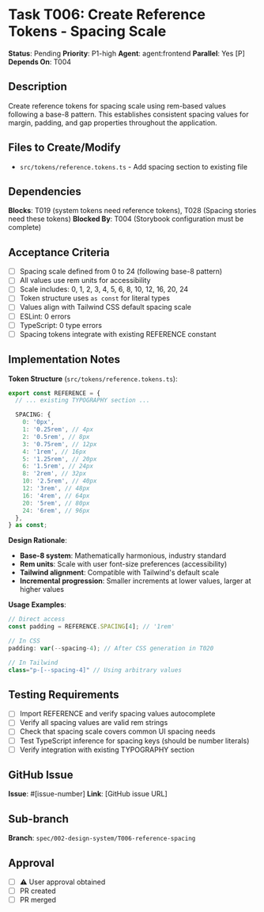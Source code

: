 # Task T006: Create Reference Tokens - Spacing Scale

**Status**: Pending
**Priority**: P1-high
**Agent**: agent:frontend
**Parallel**: Yes [P]
**Depends On**: T004

## Description

Create reference tokens for spacing scale using rem-based values following a base-8 pattern. This establishes consistent spacing values for margin, padding, and gap properties throughout the application.

## Files to Create/Modify

- `src/tokens/reference.tokens.ts` - Add spacing section to existing file

## Dependencies

**Blocks**: T019 (system tokens need reference tokens), T028 (Spacing stories need these tokens)
**Blocked By**: T004 (Storybook configuration must be complete)

## Acceptance Criteria

- [ ] Spacing scale defined from 0 to 24 (following base-8 pattern)
- [ ] All values use rem units for accessibility
- [ ] Scale includes: 0, 1, 2, 3, 4, 5, 6, 8, 10, 12, 16, 20, 24
- [ ] Token structure uses `as const` for literal types
- [ ] Values align with Tailwind CSS default spacing scale
- [ ] ESLint: 0 errors
- [ ] TypeScript: 0 type errors
- [ ] Spacing tokens integrate with existing REFERENCE constant

## Implementation Notes

**Token Structure** (`src/tokens/reference.tokens.ts`):

```typescript
export const REFERENCE = {
  // ... existing TYPOGRAPHY section ...

  SPACING: {
    0: '0px',
    1: '0.25rem', // 4px
    2: '0.5rem', // 8px
    3: '0.75rem', // 12px
    4: '1rem', // 16px
    5: '1.25rem', // 20px
    6: '1.5rem', // 24px
    8: '2rem', // 32px
    10: '2.5rem', // 40px
    12: '3rem', // 48px
    16: '4rem', // 64px
    20: '5rem', // 80px
    24: '6rem', // 96px
  },
} as const;
```

**Design Rationale**:

- **Base-8 system**: Mathematically harmonious, industry standard
- **Rem units**: Scale with user font-size preferences (accessibility)
- **Tailwind alignment**: Compatible with Tailwind's default scale
- **Incremental progression**: Smaller increments at lower values, larger at higher values

**Usage Examples**:

```typescript
// Direct access
const padding = REFERENCE.SPACING[4]; // '1rem'

// In CSS
padding: var(--spacing-4); // After CSS generation in T020

// In Tailwind
class="p-[--spacing-4]" // Using arbitrary values
```

## Testing Requirements

- [ ] Import REFERENCE and verify spacing values autocomplete
- [ ] Verify all spacing values are valid rem strings
- [ ] Check that spacing scale covers common UI spacing needs
- [ ] Test TypeScript inference for spacing keys (should be number literals)
- [ ] Verify integration with existing TYPOGRAPHY section

## GitHub Issue

**Issue**: #[issue-number]
**Link**: [GitHub issue URL]

## Sub-branch

**Branch**: `spec/002-design-system/T006-reference-spacing`

## Approval

- [ ] ⚠️ User approval obtained
- [ ] PR created
- [ ] PR merged

